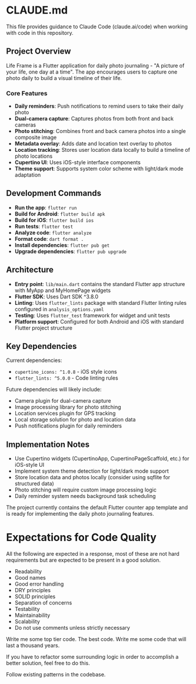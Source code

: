 # CLAUDE.md

This file provides guidance to Claude Code (claude.ai/code) when working with code in this repository.

## Project Overview

Life Frame is a Flutter application for daily photo journaling - "A picture of your life, one day at a time". The app encourages users to capture one photo daily to build a visual timeline of their life.

### Core Features
- **Daily reminders**: Push notifications to remind users to take their daily photo
- **Dual-camera capture**: Captures photos from both front and back cameras
- **Photo stitching**: Combines front and back camera photos into a single composite image
- **Metadata overlay**: Adds date and location text overlay to photos
- **Location tracking**: Stores user location data locally to build a timeline of photo locations
- **Cupertino UI**: Uses iOS-style interface components
- **Theme support**: Supports system color scheme with light/dark mode adaptation

## Development Commands

- **Run the app**: `flutter run`
- **Build for Android**: `flutter build apk`
- **Build for iOS**: `flutter build ios`
- **Run tests**: `flutter test`
- **Analyze code**: `flutter analyze`
- **Format code**: `dart format .`
- **Install dependencies**: `flutter pub get`
- **Upgrade dependencies**: `flutter pub upgrade`

## Architecture

- **Entry point**: `lib/main.dart` contains the standard Flutter app structure with MyApp and MyHomePage widgets
- **Flutter SDK**: Uses Dart SDK ^3.8.0
- **Linting**: Uses `flutter_lints` package with standard Flutter linting rules configured in `analysis_options.yaml`
- **Testing**: Uses `flutter_test` framework for widget and unit tests
- **Platform support**: Configured for both Android and iOS with standard Flutter project structure

## Key Dependencies

Current dependencies:
- `cupertino_icons: ^1.0.8` - iOS style icons
- `flutter_lints: ^5.0.0` - Code linting rules

Future dependencies will likely include:
- Camera plugin for dual-camera capture
- Image processing library for photo stitching
- Location services plugin for GPS tracking
- Local storage solution for photo and location data
- Push notifications plugin for daily reminders

## Implementation Notes

- Use Cupertino widgets (CupertinoApp, CupertinoPageScaffold, etc.) for iOS-style UI
- Implement system theme detection for light/dark mode support
- Store location data and photos locally (consider using sqflite for structured data)
- Photo stitching will require custom image processing logic
- Daily reminder system needs background task scheduling

The project currently contains the default Flutter counter app template and is ready for implementing the daily photo journaling features.

# Expectations for Code Quality

All the following are expected in a response, most of these are not
hard requirements but are expected to be present in a good solution.

- Readability
- Good names
- Good error handling
- DRY principles
- SOLID principles
- Separation of concerns  
- Testability
- Maintainability
- Scalability
- Do not use comments unless strictly necessary

Write me some top tier code. The best code. 
Write me some code that will last a thousand years.

If you have to refactor some surrounding logic
in order to accomplish a better solution, feel free to
do this.

Follow existing patterns in the codebase.

